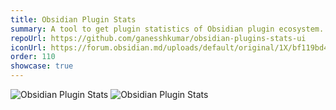 ```yaml
---
title: Obsidian Plugin Stats
summary: A tool to get plugin statistics of Obsidian plugin ecosystem.
repoUrl: https://github.com/ganesshkumar/obsidian-plugins-stats-ui
iconUrl: https://forum.obsidian.md/uploads/default/original/1X/bf119bd48f748f4fd2d65f2d1bb05d3c806883b5.png 
order: 110
showcase: true
---
```




<!-- A WebApp to generate clipper (bookmarklet) to clip web content and paste it directly into Obsidian Vault in the local machine. -->

![Obsidian Plugin Stats](https://img.shields.io/github/stars/ganesshkumar/obsidian-plugins-stats-ui?style=social)
![Obsidian Plugin Stats](https://img.shields.io/w3c-validation/default?targetUrl=https%3A%2F%2Fobsidian-plugin-stats.vercel.app)
